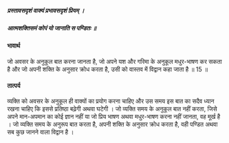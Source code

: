 ##### प्रस्तावसदृशं वाक्यं प्रभावसदृशं प्रियम् ।
##### आत्मशक्तिसमं कोपं यो जानाति स पण्डितः ॥

#### भावार्थ

जो अवसर के अनुकूल बात करना जानता है, जो अपने यश और गरिमा के अनुकूल मधुर-भाषण कर सकता है और जो अपनी शक्ति के अनुसार क्रोध करता है, उसी को वास्तव में विद्वान कहा जाता है ॥ 15 ॥

#### तात्पर्य

व्यक्ति को अवसर के अनुकूल ही वाक्यों का प्रयोग करना चाहिए और उस समय इस बात का सदैव ध्यान रखना चाहिए कि इससे प्रतिष्ठा बढ़ेगी अथवा घटेगी । जो व्यक्ति समय के अनुकूल बात नहीं करता, जिसे अपने मान-अपमान का कोई ज्ञान नहीं या जो प्रिय भाषण अथवा मधुर-भाषण करना नहीं जानता, वह मूर्ख है । जो व्यक्ति समय के अनुरूप बात करता है, अपनी शक्ति के अनुसार क्रोध करता है, वही पण्डित अथवा सब कुछ जानने वाला विद्वान है ।